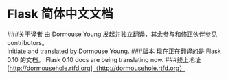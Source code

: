 Flask 简体中文文档
=====
###关于译者
由 Dormouse Young 发起并独立翻译，其余参与和修正伙伴参见contributors。<br/>
Initiate and translated by Dormouse Young.
###版本
现在正在翻译的是 Flask 0.10 的文档。
Flask 0.10 docs are being translating now.
###线上地址
[http://dormousehole.rtfd.org]（http://dormousehole.rtfd.org）



